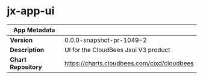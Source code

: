 # jx-app-ui

|App Metadata||
|---|---|
| **Version** | 0.0.0-snapshot-pr-1049-2 |
| **Description** | UI for the CloudBees Jxui V3 product |
| **Chart Repository** | https://charts.cloudbees.com/cjxd/cloudbees |
